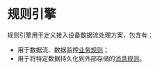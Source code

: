 # 规则引擎

规则引擎用于定义接入设备数据流处理方案，包含有：

- 用于数据流、数据监控[业务规则](business_rules.md)；
- 用于将特定数据持久化到外部存储的[消息规则](message_rules.md)。
